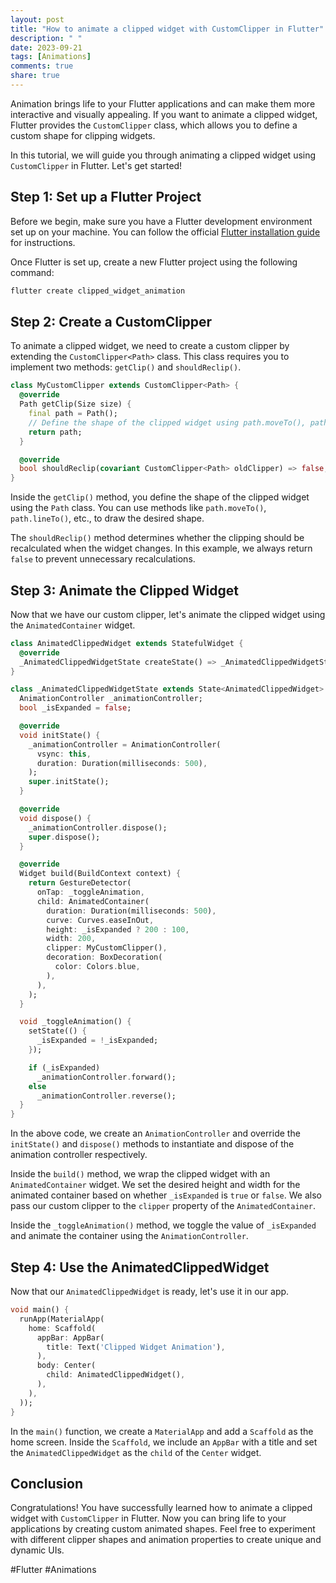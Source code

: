 ```yaml
---
layout: post
title: "How to animate a clipped widget with CustomClipper in Flutter"
description: " "
date: 2023-09-21
tags: [Animations]
comments: true
share: true
---
```


Animation brings life to your Flutter applications and can make them more interactive and visually appealing. If you want to animate a clipped widget, Flutter provides the `CustomClipper` class, which allows you to define a custom shape for clipping widgets.

In this tutorial, we will guide you through animating a clipped widget using `CustomClipper` in Flutter. Let's get started!

## Step 1: Set up a Flutter Project

Before we begin, make sure you have a Flutter development environment set up on your machine. You can follow the official [Flutter installation guide](https://flutter.dev/docs/get-started/install) for instructions.

Once Flutter is set up, create a new Flutter project using the following command:

```dart
flutter create clipped_widget_animation
```

## Step 2: Create a CustomClipper

To animate a clipped widget, we need to create a custom clipper by extending the `CustomClipper<Path>` class. This class requires you to implement two methods: `getClip()` and `shouldReclip()`.

```dart
class MyCustomClipper extends CustomClipper<Path> {
  @override
  Path getClip(Size size) {
    final path = Path();
    // Define the shape of the clipped widget using path.moveTo(), path.lineTo(), etc.
    return path;
  }

  @override
  bool shouldReclip(covariant CustomClipper<Path> oldClipper) => false;
}
```

Inside the `getClip()` method, you define the shape of the clipped widget using the `Path` class. You can use methods like `path.moveTo()`, `path.lineTo()`, etc., to draw the desired shape.

The `shouldReclip()` method determines whether the clipping should be recalculated when the widget changes. In this example, we always return `false` to prevent unnecessary recalculations.

## Step 3: Animate the Clipped Widget

Now that we have our custom clipper, let's animate the clipped widget using the `AnimatedContainer` widget.

```dart
class AnimatedClippedWidget extends StatefulWidget {
  @override
  _AnimatedClippedWidgetState createState() => _AnimatedClippedWidgetState();
}

class _AnimatedClippedWidgetState extends State<AnimatedClippedWidget> with SingleTickerProviderStateMixin {
  AnimationController _animationController;
  bool _isExpanded = false;

  @override
  void initState() {
    _animationController = AnimationController(
      vsync: this,
      duration: Duration(milliseconds: 500),
    );
    super.initState();
  }

  @override
  void dispose() {
    _animationController.dispose();
    super.dispose();
  }

  @override
  Widget build(BuildContext context) {
    return GestureDetector(
      onTap: _toggleAnimation,
      child: AnimatedContainer(
        duration: Duration(milliseconds: 500),
        curve: Curves.easeInOut,
        height: _isExpanded ? 200 : 100,
        width: 200,
        clipper: MyCustomClipper(),
        decoration: BoxDecoration(
          color: Colors.blue,
        ),
      ),
    );
  }

  void _toggleAnimation() {
    setState(() {
      _isExpanded = !_isExpanded;
    });

    if (_isExpanded)
      _animationController.forward();
    else
      _animationController.reverse();
  }
}
```

In the above code, we create an `AnimationController` and override the `initState()` and `dispose()` methods to instantiate and dispose of the animation controller respectively.

Inside the `build()` method, we wrap the clipped widget with an `AnimatedContainer` widget. We set the desired height and width for the animated container based on whether `_isExpanded` is `true` or `false`. We also pass our custom clipper to the `clipper` property of the `AnimatedContainer`.

Inside the `_toggleAnimation()` method, we toggle the value of `_isExpanded` and animate the container using the `AnimationController`.

## Step 4: Use the AnimatedClippedWidget

Now that our `AnimatedClippedWidget` is ready, let's use it in our app.

```dart
void main() {
  runApp(MaterialApp(
    home: Scaffold(
      appBar: AppBar(
        title: Text('Clipped Widget Animation'),
      ),
      body: Center(
        child: AnimatedClippedWidget(),
      ),
    ),
  ));
}
```

In the `main()` function, we create a `MaterialApp` and add a `Scaffold` as the home screen. Inside the `Scaffold`, we include an `AppBar` with a title and set the `AnimatedClippedWidget` as the `child` of the `Center` widget.

## Conclusion

Congratulations! You have successfully learned how to animate a clipped widget with `CustomClipper` in Flutter. Now you can bring life to your applications by creating custom animated shapes. Feel free to experiment with different clipper shapes and animation properties to create unique and dynamic UIs.

#Flutter #Animations